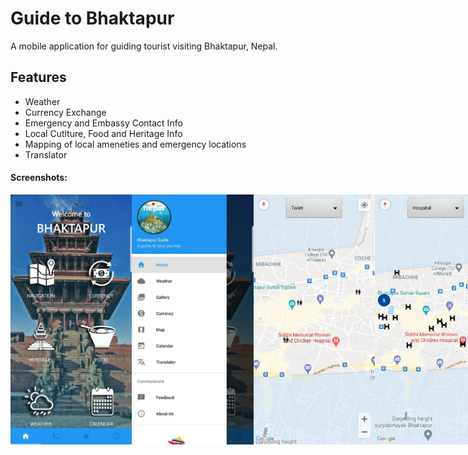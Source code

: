 <h1>Guide to Bhaktapur</h1>
<p>  
A mobile application for guiding tourist visiting Bhaktapur, Nepal.
</p>
<h2>Features</h2>
<ul>
  <li>Weather</li>  
  <li>Currency Exchange</li>  
  <li>Emergency and Embassy Contact Info</li>  
  <li>Local Cutlture, Food and Heritage Info</li>  
  <li>Mapping of local ameneties and emergency locations</li>  
  <li>Translator</li>  
</ul>
<h4>Screenshots:</h4>
<div style="display:flex; align">
  <img src="https://github.com/Nirajan9860/guide/blob/master/outputs/android.jpg" alt="homepage" height="400" width="200"/>
  
  <img src="https://github.com/Nirajan9860/guide/blob/master/outputs/android1.jpg" alt="homepage" height="400" width="200"/>
  <img src="https://github.com/Nirajan9860/guide/blob/master/outputs/android2.jpg" alt="homepage" height="400" width="200"/>
  <img src="https://github.com/Nirajan9860/guide/blob/master/outputs/android3.jpg" alt="homepage" height="400" width="200"/>
  <img src="https://github.com/Nirajan9860/guide/blob/master/outputs/android4.jpg" alt="homepage" height="400" width="200"/>

  
  <img src="https://github.com/Nirajan9860/guide/blob/master/outputs/android5.jpg" alt="homepage" height="400" width="200"/>
  <img src="https://github.com/Nirajan9860/guide/blob/master/outputs/android6.jpg" alt="homepage" height="400" width="200"/>
  <img src="https://github.com/Nirajan9860/guide/blob/master/outputs/android7.jpg" alt="homepage" height="400" width="200"/>
  <img src="https://github.com/Nirajan9860/guide/blob/master/outputs/android8.jpg" alt="homepage" height="400" width="200"/>
  <img src="https://github.com/Nirajan9860/guide/blob/master/outputs/android9.jpg" alt="homepage" height="400" width="200"/>
  
  <img src="https://github.com/Nirajan9860/guide/blob/master/outputs/android10.jpg" alt="homepage" height="400" width="200"/>
  <img src="https://github.com/Nirajan9860/guide/blob/master/outputs/android11.jpg" alt="homepage" height="400" width="200"/>
  <img src="https://github.com/Nirajan9860/guide/blob/master/outputs/android12.jpg" alt="homepage" height="400" width="200"/>
  <img src="https://github.com/Nirajan9860/guide/blob/master/outputs/android13.jpg" alt="homepage" height="400" width="200"/>
  <img src="https://github.com/Nirajan9860/guide/blob/master/outputs/android14.jpg" alt="homepage" height="400" width="200"/>

</div>
